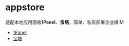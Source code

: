 # appstore

适配本地应用面板**1Panel**、**宝塔**，简单、私有部署企业级IM

- [1Panel](https://1panel.cn/)
- [宝塔](https://www.bt.cn/)